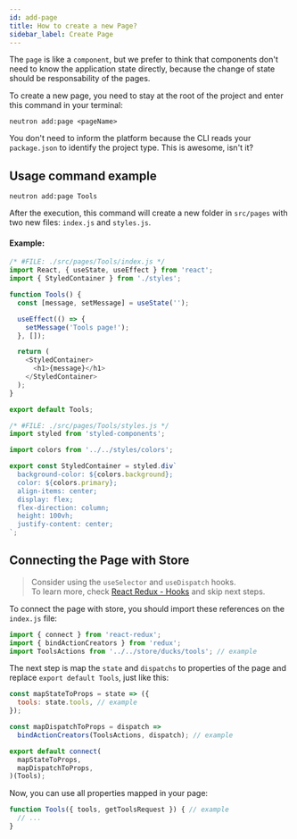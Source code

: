 ```yaml
---
id: add-page
title: How to create a new Page?
sidebar_label: Create Page
---
```


The `page` is like a `component`, but we prefer to think that components don't need to know the application state directly, because the change of state should be responsability of the pages.

To create a new page, you need to stay at the root of the project and enter this command in your terminal:

```shell
neutron add:page <pageName>
```

You don't need to inform the platform because the CLI reads your `package.json` to identify the project type. This is awesome, isn't it?


## Usage command example

```shell
neutron add:page Tools
```

After the execution, this command will create a new folder in `src/pages` with two new files: `index.js` and `styles.js`.

#### Example:

```js
/* #FILE: ./src/pages/Tools/index.js */
import React, { useState, useEffect } from 'react';
import { StyledContainer } from './styles';

function Tools() {
  const [message, setMessage] = useState('');

  useEffect(() => {
    setMessage('Tools page!');
  }, []);

  return (
    <StyledContainer>
      <h1>{message}</h1>
    </StyledContainer>
  );
}

export default Tools;
```

```js
/* #FILE: ./src/pages/Tools/styles.js */
import styled from 'styled-components';

import colors from '../../styles/colors';

export const StyledContainer = styled.div`
  background-color: ${colors.background};
  color: ${colors.primary};
  align-items: center;
  display: flex;
  flex-direction: column;
  height: 100vh;
  justify-content: center;
`;
```


## Connecting the Page with Store

> Consider using the `useSelector` and `useDispatch` hooks.  
> To learn more, check <a href="https://react-redux.js.org/api/hooks" target="_blank">React Redux - Hooks</a> and skip next steps.

To connect the page with store, you should import these references on the `index.js` file:

```js
import { connect } from 'react-redux';
import { bindActionCreators } from 'redux';
import ToolsActions from '../../store/ducks/tools'; // example
```

The next step is map the `state` and `dispatchs` to properties of the page and replace `export default Tools`, just like this:


```js
const mapStateToProps = state => ({
  tools: state.tools, // example
});

const mapDispatchToProps = dispatch => 
  bindActionCreators(ToolsActions, dispatch); // example

export default connect(
  mapStateToProps,
  mapDispatchToProps,
)(Tools);
```

Now, you can use all properties mapped in your page:

```js
function Tools({ tools, getToolsRequest }) { // example
  // ...
}
```

